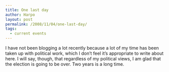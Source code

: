 ```yaml
---
title: One last day
author: Harpo
layout: post
permalink: /2008/11/04/one-last-day/
tags:
  - current events
---
```

I have not been blogging a lot recently because a lot of my time has been taken up with political work, which I don&#8217;t feel it&#8217;s appropriate to write about here. I will say, though, that regardless of my political views, I am glad that the election is going to be over. Two years is a long time.
